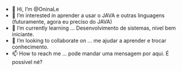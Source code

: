 - 👋 Hi, I’m @OninaLe
- 👀 I’m interested in aprender a usar o JAVA e outras linguagens (futuramente, agora eu preciso do JAVA)
- 🌱 I’m currently learning ... Desenvolvimento de sistemas, nível bem iniciante.
- 💞️ I’m looking to collaborate on ... me ajudar a aprender e trocar conhecimento.
- 📫 How to reach me ... pode mandar uma mensagem por aqui. É possível né? 

<!---
OninaLe/OninaLe is a ✨ special ✨ repository because its `README.md` (this file) appears on your GitHub profile.
You can click the Preview link to take a look at your changes.
--->

